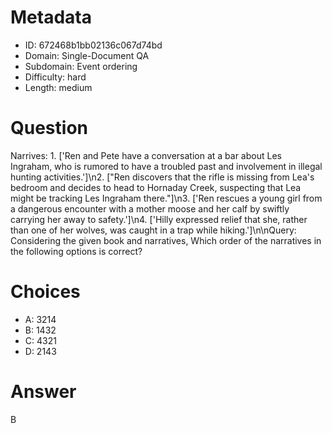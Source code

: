 # Metadata

- ID: 672468b1bb02136c067d74bd
- Domain: Single-Document QA
- Subdomain: Event ordering
- Difficulty: hard
- Length: medium

# Question

Narrives: 1. ['Ren and Pete have a conversation at a bar about Les Ingraham, who is rumored to have a troubled past and involvement in illegal hunting activities.']\n2. [\"Ren discovers that the rifle is missing from Lea's bedroom and decides to head to Hornaday Creek, suspecting that Lea might be tracking Les Ingraham there.\"]\n3. ['Ren rescues a young girl from a dangerous encounter with a mother moose and her calf by swiftly carrying her away to safety.']\n4. ['Hilly expressed relief that she, rather than one of her wolves, was caught in a trap while hiking.']\n\nQuery: Considering the given book and narratives, Which order of the narratives in the following options is correct?

# Choices

- A: 3214
- B: 1432
- C: 4321
- D: 2143

# Answer

B
